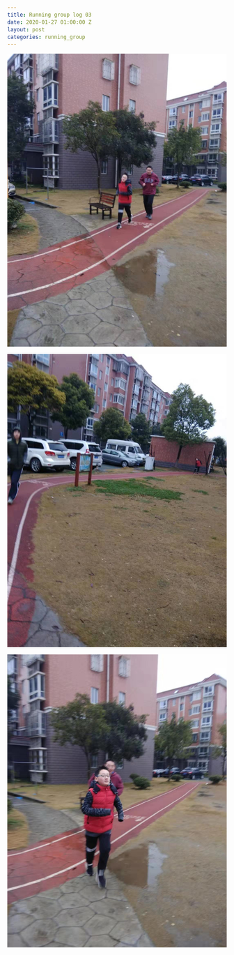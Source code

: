 ```yaml
---
title: Running group log 03
date: 2020-01-27 01:00:00 Z
layout: post
categories: running_group
---
```


![007](007.jpg)

![008](008.jpg)

![009](009.jpg)
